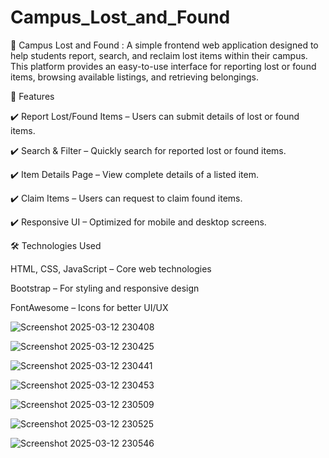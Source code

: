 # Campus_Lost_and_Found
🎒 Campus Lost and Found : A simple frontend web application designed to help students report, search, and reclaim lost items within their campus. This platform provides an easy-to-use interface for reporting lost or found items, browsing available listings, and retrieving belongings.

🌟 Features

✔️ Report Lost/Found Items – Users can submit details of lost or found items.

✔️ Search & Filter – Quickly search for reported lost or found items.

✔️ Item Details Page – View complete details of a listed item.

✔️ Claim Items – Users can request to claim found items.

✔️ Responsive UI – Optimized for mobile and desktop screens.


🛠️ Technologies Used

HTML, CSS, JavaScript – Core web technologies

Bootstrap – For styling and responsive design

FontAwesome – Icons for better UI/UX


![Screenshot 2025-03-12 230408](https://github.com/user-attachments/assets/c3558c6d-b9e7-42bb-8ce7-d53ddbd9c810)

![Screenshot 2025-03-12 230425](https://github.com/user-attachments/assets/490c28f3-9e2a-471c-bd4e-9f61efb12372)

![Screenshot 2025-03-12 230441](https://github.com/user-attachments/assets/c2fc7e92-ddad-467c-bec6-18fb1bd3a5db)

![Screenshot 2025-03-12 230453](https://github.com/user-attachments/assets/4fe6fd8d-2ef6-404f-bca7-0591efdd6a15)

![Screenshot 2025-03-12 230509](https://github.com/user-attachments/assets/5d1ad10c-0d70-42d1-a2b0-47871a6223a4)

![Screenshot 2025-03-12 230525](https://github.com/user-attachments/assets/941205b7-8bd3-45b7-8810-9d91de97ed5e)

![Screenshot 2025-03-12 230546](https://github.com/user-attachments/assets/eb36b38b-ca7b-4ff6-a0fc-dca0a44babf5)












